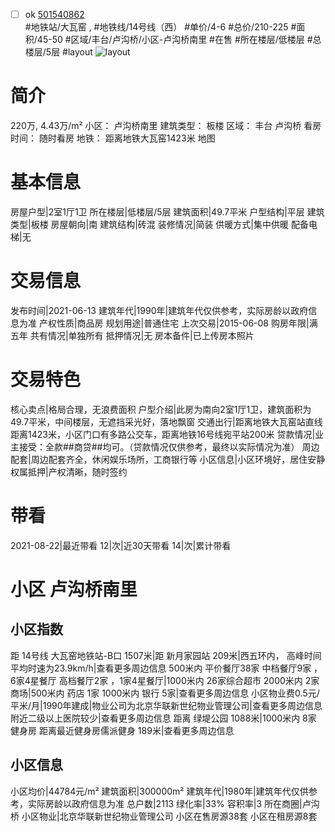 - [ ] ok [501540862](https://bj.5i5j.com/ershoufang/501540862.html)  
 #地铁站/大瓦窑 ,  #地铁线/14号线（西）
#单价/4-6 #总价/210-225 #面积/45-50   #区域/丰台/卢沟桥/小区-卢沟桥南里 #在售 #所在楼层/低楼层 #总楼层/5层 #layout 
![layout](http://image2a.5i5j.com/bdir/layout/a3791de7cf57410b92c5dbb8257b4606.jpg_P5.jpg) 
# 简介 
 220万,  4.43万/m² 
小区： 卢沟桥南里
建筑类型： 板楼
区域： 丰台 卢沟桥
看房时间： 随时看房
地铁： 距离地铁大瓦窑1423米 地图
# 基本信息 
 房屋户型|2室1厅1卫
所在楼层|低楼层/5层
建筑面积|49.7平米
户型结构|平层
建筑类型|板楼
房屋朝向|南
建筑结构|砖混
装修情况|简装
供暖方式|集中供暖
配备电梯|无
# 交易信息 
 发布时间|2021-06-13
建筑年代|1990年|建筑年代仅供参考，实际房龄以政府信息为准
产权性质|商品房
规划用途|普通住宅
上次交易|2015-06-08
购房年限|满五年
共有情况|单独所有
抵押情况|无
房本备件|已上传房本照片
# 交易特色 
 核心卖点|格局合理，无浪费面积
户型介绍|此房为南向2室1厅1卫，建筑面积为49.7平米，中间楼层，无遮挡采光好，落地飘窗
交通出行|距离地铁大瓦窑站直线距离1423米，小区门口有多路公交车，距离地铁16号线宛平站200米
贷款情况|业主接受：全款##商贷##均可。（贷款情况仅供参考，最终以实际情况为准）
周边配套|周边配套齐全，休闲娱乐场所，工商银行等
小区信息|小区环境好，居住安静
权属抵押|产权清晰，随时签约
# 带看 
 2021-08-22|最近带看	 12|次|近30天带看	 14|次|累计带看
# 小区 卢沟桥南里
## 小区指数 
 距 14号线 大瓦窑地铁站-B口 1507米|距 新月家园站 209米|西五环内， 高峰时间平均时速为23.9km/h|查看更多周边信息
500米内 平价餐厅38家
中档餐厅9家 ，6家4星餐厅
高档餐厅2家 ，1家4星餐厅|1000米内 26家综合超市
2000米内 2家商场|500米内 药店 1家
1000米内 银行 5家|查看更多周边信息
小区物业费0.5元/平米/月|1990年建成|物业公司为北京华联新世纪物业管理公司|查看更多周边信息
附近二级以上医院较少|查看更多周边信息
距离 绿堤公园 1088米|1000米内 8家 健身房
距离最近健身房儒派健身 189米|查看更多周边信息
## 小区信息 
 小区均价|44784元/m²
建筑面积|300000m²
建筑年代|1980年|建筑年代仅供参考，实际房龄以政府信息为准
总户数|2113
绿化率|33%
容积率|3
所在商圈|卢沟桥
小区物业|北京华联新世纪物业管理公司
小区在售房源38套
小区在租房源8套
